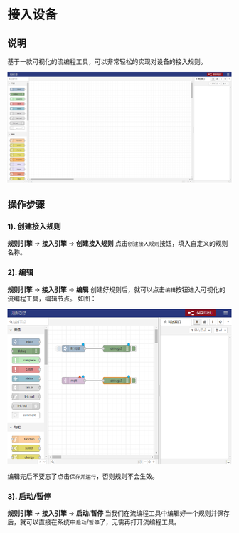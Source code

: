 # 接入设备

## 说明

基于一款可视化的流编程工具，可以非常轻松的实现对设备的接入规则。

![img](../imgs/ruleEngine/access_engine_01_01-ea71c7ba1fb539360b22a8c9ca7e73ec.png)

## 操作步骤

### 1). 创建接入规则

**规则引擎** -> **接入引擎** -> **创建接入规则**
点击`创建接入规则`按钮，填入自定义的规则名称。

### 2). 编辑

**规则引擎** -> **接入引擎** -> **编辑**
创建好规则后，就可以点击`编辑`按钮进入可视化的流编程工具，编辑节点。
如图：

![img.png](../imgs/ruleEngine/access_engine_02_02-f3ecd9a0bb90e5d8f61486b20a2751c1.png)

编辑完后不要忘了点击`保存并运行`，否则规则不会生效。

### 3). 启动/暂停

**规则引擎** -> **接入引擎** -> **启动**/**暂停**
当我们在流编程工具中编辑好一个规则并保存后，就可以直接在系统中`启动`/`暂停`了，无需再打开流编程工具。

